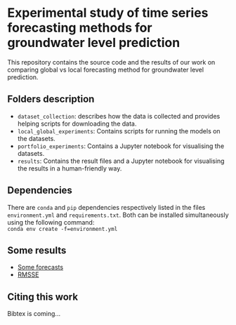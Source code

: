 # Experimental study of time series forecasting methods for groundwater level prediction

This repository contains the source code and the results of our work on comparing global vs local forecasting method for groundwater level prediction.

## Folders description
- `dataset_collection`: describes how the data is collected and provides helping scripts for downloading the data.
- `local_global_experiments`: Contains scripts for running the models on the datasets.
- `portfolio_experiments`: Contains a Jupyter notebook for visualising the datasets.
- `results`: Contains the result files and a Jupyter notebook for visualising the results in a human-friendly way.


## Dependencies
There are `conda` and `pip` dependencies respectively listed in the files `environment.yml` and `requirements.txt`. Both can be installed simultaneously using the following command:  
`conda env create -f=environment.yml`

## Some results
- [Some forecasts](results/Images/some-forecasts.pdf)
- [RMSSE](results/Images/cd-all-best.pdf)


## Citing this work
Bibtex is coming...
